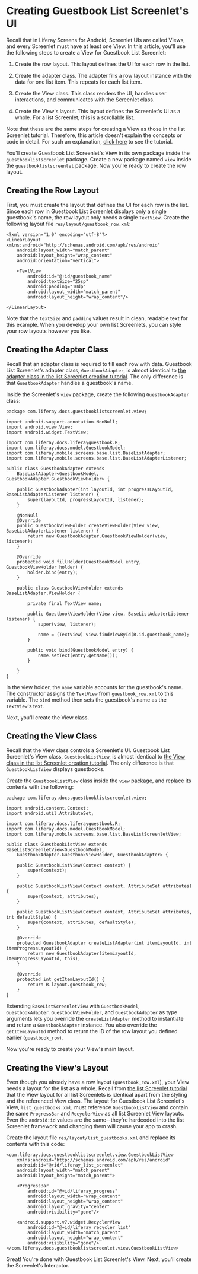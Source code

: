 # Creating Guestbook List Screenlet's UI [](id=creating-guestbook-list-screenlets-ui)

Recall that in Liferay Screens for Android, Screenlet UIs are called Views, and 
every Screenlet must have at least one View. In this article, you'll use the 
following steps to create a View for Guestbook List Screenlet: 

1. Create the row layout. This layout defines the UI for each row in the list. 

2. Create the adapter class. The adapter fills a row layout instance with the 
   data for one list item. This repeats for each list item. 

3. Create the View class. This class renders the UI, handles user interactions, 
   and communicates with the Screenlet class. 

4. Create the View's layout. This layout defines the Screenlet's UI as a whole. 
   For a list Screenlet, this is a scrollable list. 

Note that these are the same steps for creating a View as those in the list 
Screenlet tutorial. Therefore, this article doesn't explain the concepts or code 
in detail. For such an explanation, 
[click here](/develop/tutorials/-/knowledge_base/7-0/creating-android-list-screenlets#creating-the-screenlets-view) 
to see the tutorial. 

You'll create Guestbook List Screenlet's View in its own package inside the 
`guestbooklistscreenlet` package. Create a new package named `view` inside the 
`guestbooklistscreenlet` package. Now you're ready to create the row layout. 

## Creating the Row Layout [](id=creating-the-row-layout)

First, you must create the layout that defines the UI for each row in the list. 
Since each row in Guestbook List Screenlet displays only a single guestbook's 
name, the row layout only needs a single `TextView`. Create the following 
layout file `res/layout/guestbook_row.xml`: 

    <?xml version="1.0" encoding="utf-8"?>
    <LinearLayout xmlns:android="http://schemas.android.com/apk/res/android"
        android:layout_width="match_parent"
        android:layout_height="wrap_content"
        android:orientation="vertical">

        <TextView
            android:id="@+id/guestbook_name"
            android:textSize="25sp"
            android:padding="10dp"
            android:layout_width="match_parent"
            android:layout_height="wrap_content"/>

    </LinearLayout>

Note that the `textSize` and `padding` values result in clean, readable text for 
this example. When you develop your own list Screenlets, you can style your row 
layouts however you like. 

## Creating the Adapter Class [](id=creating-the-adapter-class)

Recall that an adapter class is required to fill each row with data. Guestbook 
List Screenlet's adapter class, `GuestbookAdapter`, is almost identical to 
[the adapter class in the list Screenlet creation tutorial](/develop/tutorials/-/knowledge_base/7-0/creating-android-list-screenlets#creating-the-adapter-class). 
The only difference is that `GuestbookAdapter` handles a guestbook's name. 

Inside the Screenlet's `view` package, create the following `GuestbookAdapter` 
class: 

    package com.liferay.docs.guestbooklistscreenlet.view;

    import android.support.annotation.NonNull;
    import android.view.View;
    import android.widget.TextView;

    import com.liferay.docs.liferayguestbook.R;
    import com.liferay.docs.model.GuestbookModel;
    import com.liferay.mobile.screens.base.list.BaseListAdapter;
    import com.liferay.mobile.screens.base.list.BaseListAdapterListener;

    public class GuestbookAdapter extends 
        BaseListAdapter<GuestbookModel, GuestbookAdapter.GuestbookViewHolder> {

        public GuestbookAdapter(int layoutId, int progressLayoutId, BaseListAdapterListener listener) {
            super(layoutId, progressLayoutId, listener);
        }

        @NonNull
        @Override
        public GuestbookViewHolder createViewHolder(View view, BaseListAdapterListener listener) {
            return new GuestbookAdapter.GuestbookViewHolder(view, listener);
        }

        @Override
        protected void fillHolder(GuestbookModel entry, GuestbookViewHolder holder) {
            holder.bind(entry);
        }

        public class GuestbookViewHolder extends BaseListAdapter.ViewHolder {

            private final TextView name;

            public GuestbookViewHolder(View view, BaseListAdapterListener listener) {
                super(view, listener);

                name = (TextView) view.findViewById(R.id.guestbook_name);
            }

            public void bind(GuestbookModel entry) {
                name.setText(entry.getName());
            }

        }
    }

In the view holder, the `name` variable accounts for the guestbook's name. The 
constructor assigns the `TextView` from `guestbook_row.xml` to this variable. 
The `bind` method then sets the guestbook's name as the `TextView`'s text. 

Next, you'll create the View class. 

## Creating the View Class [](id=creating-the-view-class)

Recall that the View class controls a Screenlet's UI. Guestbook List Screenlet's 
View class, `GuestbookListView`, is almost identical to 
[the View class in the list Screenlet creation tutorial](/develop/tutorials/-/knowledge_base/7-0/creating-android-list-screenlets#creating-the-view-class). 
The only difference is that `GuestbookListView` displays guestbooks. 

Create the `GuestbookListView` class inside the `view` package, and replace its 
contents with the following: 

    package com.liferay.docs.guestbooklistscreenlet.view;

    import android.content.Context;
    import android.util.AttributeSet;

    import com.liferay.docs.liferayguestbook.R;
    import com.liferay.docs.model.GuestbookModel;
    import com.liferay.mobile.screens.base.list.BaseListScreenletView;

    public class GuestbookListView extends BaseListScreenletView<GuestbookModel, 
        GuestbookAdapter.GuestbookViewHolder, GuestbookAdapter> {

        public GuestbookListView(Context context) {
            super(context);
        }

        public GuestbookListView(Context context, AttributeSet attributes) {
            super(context, attributes);
        }

        public GuestbookListView(Context context, AttributeSet attributes, int defaultStyle) {
            super(context, attributes, defaultStyle);
        }

        @Override
        protected GuestbookAdapter createListAdapter(int itemLayoutId, int itemProgressLayoutId) {
            return new GuestbookAdapter(itemLayoutId, itemProgressLayoutId, this);
        }

        @Override
        protected int getItemLayoutId() {
            return R.layout.guestbook_row;
        }
    }

Extending `BaseListScreenletView` with `GuestbookModel`, 
`GuestbookAdapter.GuestbookViewHolder`, and `GuestbookAdapter` as type arguments 
lets you override the `createListAdapter` method to instantiate and return a 
`GuestbookAdapter` instance. You also override the `getItemLayoutId` method to 
return the ID of the row layout you defined earlier (`guestbook_row`). 

Now you're ready to create your View's main layout. 

## Creating the View's Layout [](id=creating-the-views-layout)

Even though you already have a row layout (`guestbook_row.xml`), your View needs 
a layout for the list as a whole. Recall from 
[the list Screenlet tutorial](/develop/tutorials/-/knowledge_base/7-0/creating-android-list-screenlets#creating-the-views-main-layout) 
that the View layout for all list Screenlets is identical apart from the styling 
and the referenced View class. The layout for Guestbook List Screenlet's View, 
`list_guestbooks.xml`, must reference `GuestbookListView` and contain the same 
`ProgressBar` and `RecyclerView` as all list Screenlet View layouts. Even the 
`android:id` values are the same--they're hardcoded into the list Screenlet 
framework and changing them will cause your app to crash. 

Create the layout file `res/layout/list_guestbooks.xml` and replace its contents 
with this code: 

    <com.liferay.docs.guestbooklistscreenlet.view.GuestbookListView
        xmlns:android="http://schemas.android.com/apk/res/android"
        android:id="@+id/liferay_list_screenlet"
        android:layout_width="match_parent"
        android:layout_height="match_parent">

        <ProgressBar
            android:id="@+id/liferay_progress"
            android:layout_width="wrap_content"
            android:layout_height="wrap_content"
            android:layout_gravity="center"
            android:visibility="gone"/>

        <android.support.v7.widget.RecyclerView
            android:id="@+id/liferay_recycler_list"
            android:layout_width="match_parent"
            android:layout_height="wrap_content"
            android:visibility="gone"/>
    </com.liferay.docs.guestbooklistscreenlet.view.GuestbookListView>

Great! You're done with Guestbook List Screenlet's View. Next, you'll create the 
Screenlet's Interactor. 
